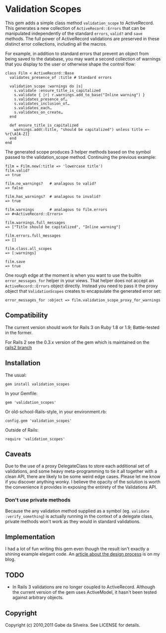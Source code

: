 # Validation Scopes

This gem adds a simple class method `validation_scope` to ActiveRecord.  This generates a new collection of
`ActiveRecord::Errors` that can be manipulated independently of the standard `errors`, `valid?` and `save` methods.  The
full power of ActiveRecord validations are preserved in these distinct error collections, including all the macros.

For example, in addition to standard errors that prevent an object from being saved to the database, you may want
a second collection of warnings that you display to the user or otherwise shape the control flow:

    class Film < ActiveRecord::Base
      validates_presence_of :title # Standard errors

      validation_scope :warnings do |s|
        s.validate :ensure_title_is_capitalized
        s.validate { |r| r.warnings.add_to_base("Inline warning") }
        s.validates_presence_of…
        s.validates_inclusion_of…
        s.validates_each…
        s.validates_on_create…
      end

      def ensure_title_is_capitalized
        warnings.add(:title, "should be capitalized") unless title =~ %r{\A[A-Z]}
      end
    end

The generated scope produces 3 helper methods based on the symbol passed to the validation_scope method.  Continuing the
previous example:

    film = Film.new(:title => 'lowercase title')
    film.valid?
    => true

    film.no_warnings?   # analagous to valid?
    => false

    film.has_warnings?  # analagous to invalid?
    => true

    film.warnings       # analagous to film.errors
    => #<ActiveRecord::Errors>

    film.warnings.full_messages
    => ["Title should be capitalized", "Inline warning"]

    film.errors.full_messages
    => []

    film.class.all_scopes
    => [:warnings]

    film.save
    => true

One rough edge at the moment is when you want to use the builtin `error_messages_for` helper in your views.  That helper
does not accept an `ActiveRecord::Errors` object directly.  Instead you need to pass it the proxy object that
`ValidationScopes` creates to encapsulate the generated error set:

    error_messages_for :object => film.validation_scope_proxy_for_warnings

## Compatibility

The current version should work for Rails 3 on Ruby 1.8 or 1.9; Battle-tested in the former.

For Rails 2 see the 0.3.x version of the gem which is maintained on the [rails2
branch](https://github.com/dasil003/validation_scopes/tree/rails2)


## Installation

The usual:

    gem install validation_scopes

In your Gemfile:

    gem 'validation_scopes'

Or old-school-Rails-style, in your environment.rb:

    config.gem 'validation_scopes'

Outside of Rails:

    require 'validation_scopes'


## Caveats

Due to the use of a proxy DelegateClass to store each additional set of validations, and some heavy meta-programming to
tie it all together with a clean API, there are likely to be some weird edge cases.  Please let me know if you discover
anything wonky.  I believe the opacity of the solution is worth the convenience it provides in exposing the entirety of
the Validations API.

### Don't use private methods

Because the any validation method supplied as a symbol (eg. `validate :verify_something`) is actually running in the
context of a delegate class, private methods won't work as they would in standard validations.


## Implementation

I had a lot of fun writing this gem even though the result isn't exactly a shining example elegant code.  An [article
about the design process](http://www.darwinweb.net/articles/80) is on my blog.


## TODO

* In Rails 3 validations are no longer coupled to ActiveRecord.  Although the current version of the gem uses
  ActiveModel, it hasn't been tested against arbitrary objects.


## Copyright

Copyright (c) 2010,2011 Gabe da Silveira. See LICENSE for details.
